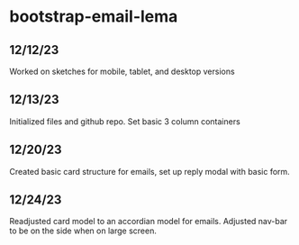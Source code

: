 # bootstrap-email-lema

## 12/12/23
Worked on sketches for mobile, tablet, and desktop versions

## 12/13/23
Initialized files and github repo. Set basic 3 column containers

## 12/20/23
Created basic card structure for emails, set up reply modal with basic form.

## 12/24/23
Readjusted card model to an accordian model for emails. Adjusted nav-bar to be on the side when on large screen.